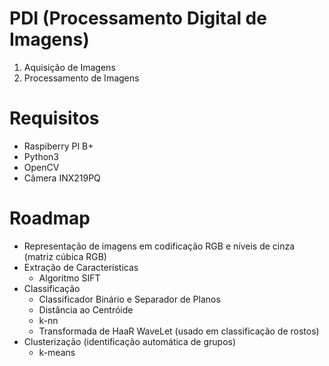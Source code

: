 # PDI (Processamento Digital de Imagens)

1. Aquisição de Imagens
2. Processamento de Imagens

# Requisitos

+ Raspiberry PI B+
+ Python3
+ OpenCV
+ Câmera INX219PQ

# Roadmap

+ Representação de imagens em codificação RGB e níveis de cinza (matriz cúbica RGB)
+ Extração de Características
  - Algoritmo SIFT
+ Classificação
  - Classificador Binário e Separador de Planos
  - Distância ao Centróide
  - k-nn
  - Transformada de HaaR WaveLet (usado em classificação de rostos)
+ Clusterização (identificação automática de grupos)
  - k-means